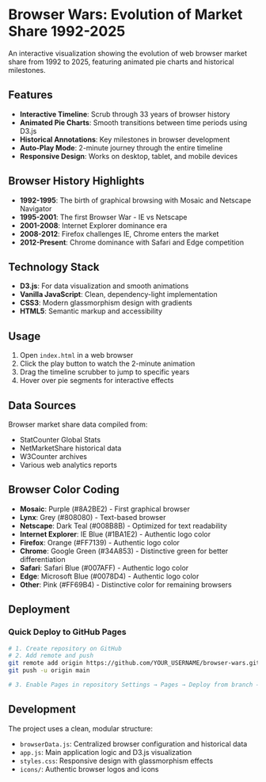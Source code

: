 # Browser Wars: Evolution of Market Share 1992-2025

An interactive visualization showing the evolution of web browser market share from 1992 to 2025, featuring animated pie charts and historical milestones.

## Features

- **Interactive Timeline**: Scrub through 33 years of browser history
- **Animated Pie Charts**: Smooth transitions between time periods using D3.js
- **Historical Annotations**: Key milestones in browser development
- **Auto-Play Mode**: 2-minute journey through the entire timeline
- **Responsive Design**: Works on desktop, tablet, and mobile devices

## Browser History Highlights

- **1992-1995**: The birth of graphical browsing with Mosaic and Netscape Navigator
- **1995-2001**: The first Browser War - IE vs Netscape
- **2001-2008**: Internet Explorer dominance era
- **2008-2012**: Firefox challenges IE, Chrome enters the market
- **2012-Present**: Chrome dominance with Safari and Edge competition

## Technology Stack

- **D3.js**: For data visualization and smooth animations
- **Vanilla JavaScript**: Clean, dependency-light implementation
- **CSS3**: Modern glassmorphism design with gradients
- **HTML5**: Semantic markup and accessibility

## Usage

1. Open `index.html` in a web browser
2. Click the play button to watch the 2-minute animation
3. Drag the timeline scrubber to jump to specific years
4. Hover over pie segments for interactive effects

## Data Sources

Browser market share data compiled from:
- StatCounter Global Stats
- NetMarketShare historical data
- W3Counter archives
- Various web analytics reports

## Browser Color Coding

- **Mosaic**: Purple (#8A2BE2) - First graphical browser
- **Lynx**: Grey (#808080) - Text-based browser
- **Netscape**: Dark Teal (#008B8B) - Optimized for text readability
- **Internet Explorer**: IE Blue (#1BA1E2) - Authentic logo color
- **Firefox**: Orange (#FF7139) - Authentic logo color
- **Chrome**: Google Green (#34A853) - Distinctive green for better differentiation
- **Safari**: Safari Blue (#007AFF) - Authentic logo color
- **Edge**: Microsoft Blue (#0078D4) - Authentic logo color
- **Other**: Pink (#FF69B4) - Distinctive color for remaining browsers

## Deployment

### Quick Deploy to GitHub Pages
```bash
# 1. Create repository on GitHub
# 2. Add remote and push
git remote add origin https://github.com/YOUR_USERNAME/browser-wars.git
git push -u origin main

# 3. Enable Pages in repository Settings → Pages → Deploy from branch → main
```

## Development

The project uses a clean, modular structure:
- `browserData.js`: Centralized browser configuration and historical data
- `app.js`: Main application logic and D3.js visualization
- `styles.css`: Responsive design with glassmorphism effects
- `icons/`: Authentic browser logos and icons
